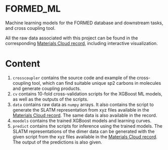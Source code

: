 # FORMED_ML
Machine learning models for the FORMED database and downstream tasks, and cross coupling tool.

All the raw data associated with this project can be found in the corresponding [Materials Cloud record](https://doi.org/10.24435/materialscloud:j6-e2), including interactive visualization.

# Content

1. `crosscoupler` contains the source code and example of the cross-coupling tool, which can find suitable unique sp2 carbons in molecules and generate coupling products.
2. `cv` contains 10-fold cross-validation scripts for the XGBoost ML models, as well as the outputs of the scripts.
3. `data` contains raw data as `numpy` arrays. It also contains the script to generate the SLATM representation from xyz files available in the [Materials Cloud record](https://doi.org/10.24435/materialscloud:j6-e2). The same data is also available in the record.
4. `moodels` contains the trained XGBoost models and learning curves.
5. `predict` contains the scripts for inference using the trained models. The SLATM representations of the dimer data can be generated with the given script from the xyz files available in the [Materials Cloud record](https://doi.org/10.24435/materialscloud:j6-e2). The output of the predictions is also given.
